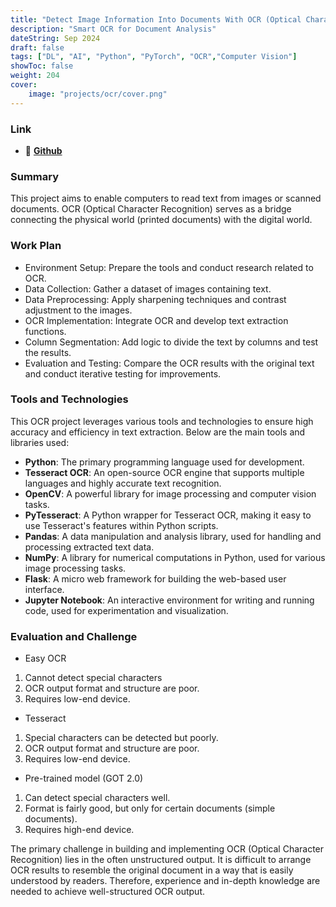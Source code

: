 ```yaml
---
title: "Detect Image Information Into Documents With OCR (Optical Character Recognition)"
description: "Smart OCR for Document Analysis"
dateString: Sep 2024
draft: false
tags: ["DL", "AI", "Python", "PyTorch", "OCR","Computer Vision"]
showToc: false
weight: 204
cover:
    image: "projects/ocr/cover.png"
--- 
```


### Link
- 🔗 [**Github**](https://github.com/Alfianri-Manihuruk/ImageToDocumentOCR)

### Summary

This project aims to enable computers to read text from images or scanned documents. OCR (Optical Character Recognition) serves as a bridge connecting the physical world (printed documents) with the digital world.

### Work Plan
- Environment Setup: Prepare the tools and conduct research related to OCR.
- Data Collection: Gather a dataset of images containing text.
- Data Preprocessing: Apply sharpening techniques and contrast adjustment to the images.
- OCR Implementation: Integrate OCR and develop text extraction functions.
- Column Segmentation: Add logic to divide the text by columns and test the results.
- Evaluation and Testing: Compare the OCR results with the original text and conduct iterative testing for improvements.

### Tools and Technologies
This OCR project leverages various tools and technologies to ensure high accuracy and efficiency in text extraction. 
Below are the main tools and libraries used:

- **Python**: The primary programming language used for development.
- **Tesseract OCR**: An open-source OCR engine that supports multiple languages and highly accurate text recognition.
- **OpenCV**: A powerful library for image processing and computer vision tasks.
- **PyTesseract**: A Python wrapper for Tesseract OCR, making it easy to use Tesseract's features within Python scripts.
- **Pandas**: A data manipulation and analysis library, used for handling and processing extracted text data.
- **NumPy**: A library for numerical computations in Python, used for various image processing tasks.
- **Flask**: A micro web framework for building the web-based user interface.
- **Jupyter Notebook**: An interactive environment for writing and running code, used for experimentation and visualization.


### Evaluation and Challenge
- Easy OCR 
1. Cannot detect special characters
2. OCR output format and structure are poor.
3. Requires low-end device.

- Tesseract
1. Special characters can be detected but poorly.
2. OCR output format and structure are poor.
3. Requires low-end device.

- Pre-trained model (GOT 2.0)
1. Can detect special characters well.
2. Format is fairly good, but only for certain documents (simple documents).
3. Requires high-end device.

The primary challenge in building and implementing OCR (Optical Character Recognition) lies in the often unstructured output. It is difficult to arrange OCR results to resemble the original document in a way that is easily understood by readers. Therefore, experience and in-depth knowledge are needed to achieve well-structured OCR output.

